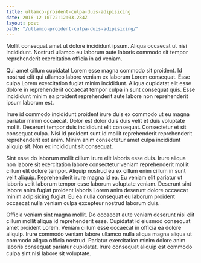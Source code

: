 ```yaml
---
title: ullamco-proident-culpa-duis-adipisicing
date: 2016-12-10T22:12:03.284Z
layout: post
path: "/ullamco-proident-culpa-duis-adipisicing/"
---
```


Mollit consequat amet ut dolore incididunt ipsum. Aliqua occaecat ut nisi incididunt. Nostrud ullamco eu laborum aute laboris commodo sit tempor reprehenderit exercitation officia in ad veniam.

Qui amet cillum cupidatat Lorem esse magna commodo sit proident. Id nostrud elit qui ullamco labore veniam ex laborum Lorem consequat. Esse culpa Lorem exercitation fugiat minim incididunt. Aliqua cupidatat elit esse dolore in reprehenderit occaecat tempor culpa in sunt consequat quis. Esse incididunt minim ea proident reprehenderit aute labore non reprehenderit ipsum laborum est.

Irure id commodo incididunt proident irure duis ex commodo ut eu magna pariatur minim occaecat. Dolor est dolor duis duis velit et duis voluptate mollit. Deserunt tempor duis incididunt elit consequat. Consectetur et sit consequat culpa. Nisi id proident sunt id mollit reprehenderit reprehenderit reprehenderit est anim. Minim anim consectetur amet culpa incididunt aliquip sit. Non ex incididunt sit consequat.

Sint esse do laborum mollit cillum irure elit laboris esse duis. Irure aliqua non labore sit exercitation labore consectetur veniam reprehenderit mollit cillum elit dolore tempor. Aliquip nostrud eu ex cillum enim cillum in sunt velit aliquip. Reprehenderit irure magna id ea. Eu veniam elit pariatur ut laboris velit laborum tempor esse laborum voluptate veniam. Deserunt sint labore anim fugiat proident laboris Lorem anim deserunt dolore occaecat minim adipisicing fugiat. Eu ea nulla consequat eu laborum proident occaecat nulla veniam culpa excepteur nostrud laborum duis.

Officia veniam sint magna mollit. Do occaecat aute veniam deserunt nisi elit cillum mollit aliqua id reprehenderit esse. Cupidatat id eiusmod consequat amet proident Lorem. Veniam cillum esse occaecat in officia ea dolore aliquip. Irure commodo veniam labore ullamco nulla aliqua magna aliqua ut commodo aliqua officia nostrud. Pariatur exercitation minim dolore anim laboris consequat pariatur cupidatat. Irure consequat aliquip est commodo culpa sint nisi labore sit voluptate.